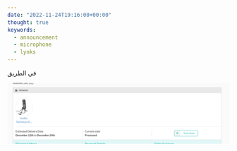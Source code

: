 ```yaml
---
date: "2022-11-24T19:16:00+00:00"
thought: true
keywords: 
  - announcement
  - microphone
  - lynks
---
```


في الطريق

![](screenshot_lynks.jpg "screenshot from lynks.com tracking orders to at2020 microphone")
